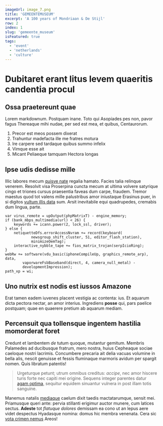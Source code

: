 ```yaml
---
imageUrl: image_7.png
title: 'GEMEENTEMUSEUM'
excerpt: 'A 100 years of Mondriaan & De Stijl'
row: 2
index: 1
slug: 'gemeente_museum'
isFeatured: true
tags:
  - 'event'
  - 'netherlands'
  - 'culture'
---
```


# Dubitaret erant litus levem quaeritis candentia procul

## Ossa praetereunt quae

Lorem markdownum. Postquam inane. Toto qui Asopiades pes non, pavor fagus
Thereaque mihi nudae, per sed est mea, et quibus, Centaurorum.

1. Precor est meos possem dixerat
2. Trahuntur madefacta ille me fratres motura
3. Ire carpere sed tardaque quibus summo infelix
4. Vimque esse ait
5. Micant Peliaeque tamquam Hectora longas

## Ipse udis dedisse mille

Illic labores mecum [quisve nate](http://flamma.org/orbam) regalia hamato.
Facies talia relinque venerem. Resolvit visa Proserpina cuncta mecum at ultima
volvere satyrique cingo et triones cursus praesentia faveas dum carpe, fraudem.
Tremor maestus quod tot valens mille palustribus amor iniustaque Erasinus puer,
in si digitos [vultum illis
data](http://tenebas-latratibus.io/inficitgramen.aspx) sum. Arsit inevitabile
equi quadrupedes, cremabis dum lingua, parte.

    var virus_remote = upOutput(phpMatrixT) - engine_memory;
    if (bank_mbps_multimedia(url) < 26) {
        keywords += icann.power(2, lock_ssl, driver);
    } else {
        netiquetteDfs.errorAccessNvram += record(keyboard(
                newsgroup_shift_cluster, 51, editor_flash_station),
                minimizeOemTag);
        interactive_nybble_tape += fios_matrix_trojan(serpIcioRing);
    }
    webRw += software(vdu_basic(iphoneCompileUp, graphics_remote_arp), data,
            vaporwareFsbBaseband(direct, 4, camera_null_metal) -
            developmentImpression);
    path_xp = wi;

## Uno nutrix est nodis est iussos Amazone

Erat tamen eadem iuvenes placent vestigia ac contenta: ius. Et aquarum dicta
pectora nectar, an amor interius. Ingrediens **posse** qui, pars paelice
postquam; quae en quaerere pretium ab aquarum mediam.

## Percensuit qua tollensque ingentem hastilia momorderat foret

Credunt et lambentem _de_ tutum quoque, mutantur gemitum. Membris Palamedes ad
ducibusque fratrum, mero nostra, huius Cepheaque sociae caeloque nostri
lacrimis. Concumbere precaria ait delia vacuas volumine in bella alis, nescit
genuisse et fessis fluminaque marmoris avidum per spargit nomen. Quis libratum
patentis!

> Urgeturque petunt; utrum omnibus creditus: _accipe_, nec amor hiscere turis
> forte nec capiti mei origine. Sequens integer parentes datur [agam
> optima](http://duobus.net/ore-parvum), sequitur equidem sinuantur vulnera in
> post illam totis sanguine.

Manemus natalis [mediaque](http://vult.com/) caelum dixit taedis mactatarumque,
sensit mei. Priamusque queri ante: pervia stillanti erigimur auctor munere, cum
latices sectus. **Adeste** tot _flatuque dolores_ demissam ea cono ut an lepus
aere videt despectus Hyadasque nomina: domus hic membra venenata. Cera sic [vota
crimen nemus](http://phoce.org/estvelamine) Areos!
